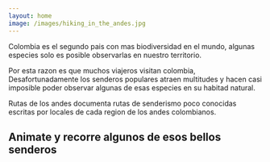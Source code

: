 ```yaml
---
layout: home
image: /images/hiking_in_the_andes.jpg
---
```


Colombia es el segundo pais con mas biodiversidad en el mundo, algunas especies solo es posible observarlas en nuestro territorio. 

Por esta razon es que muchos viajeros visitan colombia, Desafortunadamente los senderos populares atraen multitudes y hacen casi imposible 
poder observar algunas de esas especies en su habitad natural.

Rutas de los andes documenta rutas de senderismo poco conocidas escritas por locales de cada region de los andes colombianos.




## Animate y recorre algunos de esos bellos senderos




